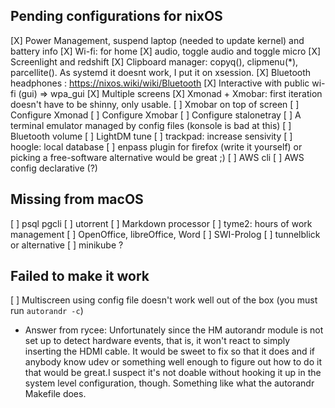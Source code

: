 ## Pending configurations for nixOS

[X] Power Management, suspend laptop (needed to update kernel) and battery info
[X] Wi-fi: for home
[X] audio, toggle audio and toggle micro
[X] Screenlight and redshift
[X] Clipboard manager: copyq(), clipmenu(*), parcellite(). As systemd it doesnt work, I put it on xsession.
[X] Bluetooth headphones : https://nixos.wiki/wiki/Bluetooth
[X] Interactive with public wi-fi (gui) => wpa_gui
[X] Multiple screens
[X] Xmonad + Xmobar: first iteration doesn't have to be shinny, only usable.
[ ] Xmobar on top of screen
[ ] Configure Xmonad
[ ] Configure Xmobar
[ ] Configure stalonetray
[ ] A terminal emulator managed by config files (konsole is bad at this)
[ ] Bluetooth volume
[ ] LightDM tune
[ ] trackpad: increase sensivity
[ ] hoogle: local database
[ ] enpass plugin for firefox (write it yourself)
    or picking a free-software alternative would be great ;)
[ ] AWS cli
[ ] AWS config declarative (?)

## Missing from macOS
[ ] psql pgcli
[ ] utorrent
[ ] Markdown processor
[ ] tyme2: hours of work management
[ ] OpenOffice, libreOffice, Word
[ ] SWI-Prolog
[ ] tunnelblick or alternative
[ ] minikube ?


## Failed to make it work

[ ] Multiscreen using config file doesn't work well out of the box (you must run `autorandr -c`)
  - Answer from rycee: Unfortunately since the HM autorandr module is not set up to detect hardware events, that is, it won't react to simply inserting the HDMI cable. It would be sweet to fix so that it does and if anybody know udev or something well enough to figure out how to do it that would be great.I suspect it's not doable without hooking it up in the system level configuration, though. Something like what the autorandr Makefile does.
